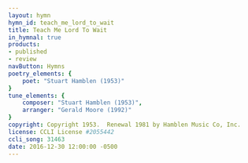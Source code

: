 ```yaml
---
layout: hymn
hymn_id: teach_me_lord_to_wait
title: Teach Me Lord To Wait
in_hymnal: true
products:
- published
- review
navButton: Hymns
poetry_elements: {
    poet: "Stuart Hamblen (1953)"
}
tune_elements: {
    composer: "Stuart Hamblen (1953)",
    arranger: "Gerald Moore (1992)"
}
copyright: Copyright 1953.  Renewal 1981 by Hamblen Music Co, Inc.
license: CCLI License #2055442
ccli_song: 31463
date: 2016-12-30 12:00:00 -0500
---
```

